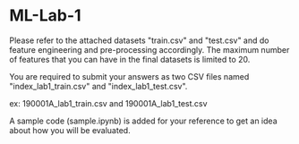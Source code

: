 # ML-Lab-1
Please refer to the attached datasets "train.csv" and "test.csv" and do feature engineering and pre-processing accordingly. The maximum number of features that you can have in the final datasets is limited to 20.

You are required to submit your answers as two CSV files named "index_lab1_train.csv" and "index_lab1_test.csv".

ex: 190001A_lab1_train.csv and 190001A_lab1_test.csv

A sample code (sample.ipynb) is added for your reference to get an idea about how you will be evaluated. 
